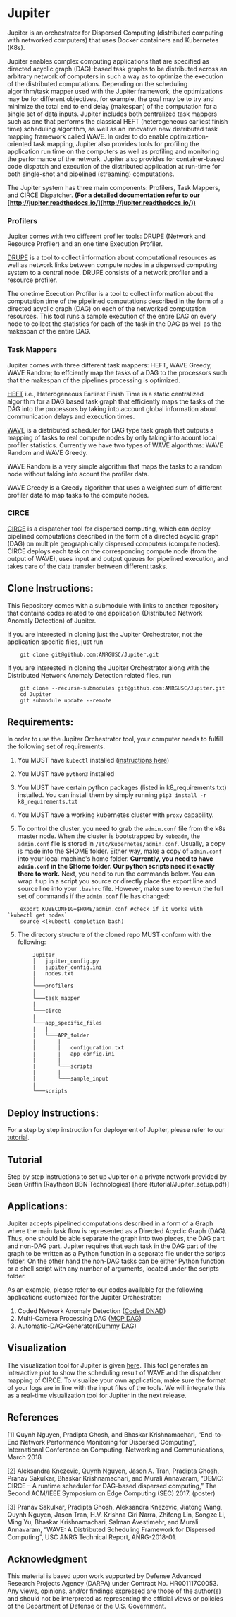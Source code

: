 # Jupiter  

Jupiter is an orchestrator for Dispersed Computing (distributed computing with networked computers) that 
uses Docker containers and Kubernetes (K8s).  

Jupiter enables complex computing applications that are specified as directed acyclic graph (DAG)-based task 
graphs to be distributed across an arbitrary network of computers in such a way as to optimize the 
execution of the distributed computations. Depending on the scheduling algorithm/task mapper used with the 
Jupiter framework, the optimizations may be for different objectives, for example, the goal may be to try 
and minimize the total end to end delay (makespan) of the computation for a single set of data inputs. Jupiter
includes both centralized task mappers such as one that performs the classical HEFT (heterogeneous earliest finish
time) scheduling algorithm, as well as an innovative new distributed task mapping framework called WAVE. 
In order to do enable optimization-oriented task mapping, Jupiter also provides tools for profiling the 
application run time on the computers as well as profiling and monitoring the performance of the network. Jupiter also 
provides for container-based code dispatch and execution of the distributed application at run-time for both single-shot
and pipelined (streaming) computations. 

The Jupiter system has three
main components: Profilers, Task Mappers, and
CIRCE Dispatcher. **(For a detailed documentation refer to our [http://jupiter.readthedocs.io/](http://jupiter.readthedocs.io/))**



### Profilers
Jupiter comes with two different profiler tools: DRUPE (Network and Resource Profiler) and an one time Execution Profiler.

[DRUPE](https://github.com/ANRGUSC/DRUPE)  is a tool to collect information about computational
resources as well as network links between compute nodes in a dispersed
computing system to a central node. DRUPE consists of a network profiler and a
resource profiler.

The onetime Execution Profiler is a tool to collect information about the computation time of the pipelined computations
described in the form of a directed acyclic graph (DAG) on each of the networked computation resources. This tool runs a sample
execution of the entire DAG on every node to collect the statistics for each of the task in the DAG as well as the makespan of
the entire DAG. 


### Task Mappers
Jupiter comes with three different task mappers: HEFT, WAVE Greedy, WAVE Random; to effciently map the tasks of a DAG to the
processors such that the makespan of the pipelines processing is optimized.

[HEFT](https://github.com/oyld/heft.git) i.e., Heterogeneous Earliest Finish Time is a static centralized algorithm for a DAG
based task graph that efficiently maps the tasks of the DAG into the processors by taking into account global information about
communication delays and execution times.

[WAVE](https://github.com/ANRGUSC/WAVE) is a distributed scheduler for DAG type
task graph that outputs a mapping of tasks to real compute nodes by only taking into acount local profiler statistics.
Currently we have two types of WAVE algorithms: WAVE Random and WAVE Greedy.

WAVE Random is a very simple algorithm that maps the tasks to a random node without taking into acount the profiler data.

WAVE Greedy is a Greedy algorithm that uses a weighted sum of different profiler data to map tasks to the compute nodes.


### CIRCE

[CIRCE](https://github.com/ANRGUSC/CIRCE) is a dispatcher tool for dispersed computing,
which can deploy pipelined computations described in the form of a directed
acyclic graph (DAG) on multiple geographically dispersed computers (compute nodes).
CIRCE deploys each task on the corresponding compute node (from the output of WAVE),
uses input and output queues for pipelined execution,
and takes care of the data transfer between different tasks.



## Clone Instructions:
This Repository comes with a submodule with links to another repository that
contains codes related to one application (Distributed Network Anomaly Detection)
of Jupiter.

If you are interested in cloning just the Jupiter Orchestrator, not the application
specific files, just run 

```
    git clone git@github.com:ANRGUSC/Jupiter.git
```

If you are interested in cloning the Jupiter Orchestrator along with the Distributed 
Network Anomaly Detection related files, run 

```
    git clone --recurse-submodules git@github.com:ANRGUSC/Jupiter.git
    cd Jupiter
    git submodule update --remote
```

## Requirements:
In order to use the Jupiter Orchestrator tool, your computer needs to fulfill the following set of requirements.

1) You MUST have `kubectl` installed ([instructions 
here](https://kubernetes.io/docs/tasks/tools/install-kubectl/))

2) You MUST have `python3` installed 

3) You MUST have certain python packages (listed in k8_requirements.txt) installed.
You can install them by simply running ```pip3 install -r k8_requirements.txt```

4) You MUST have a working kubernetes cluster with `proxy` capability.

5) To control the cluster, you need to grab the `admin.conf` file from the k8s 
master node. When the cluster is bootstrapped by `kubeadm`, the `admin.conf` file is stored in `/etc/kubernetes/admin.conf`.
Usually, a copy is made into the $HOME folder. Either way, make a copy of `admin.conf` into your 
local machine's home folder. 
**Currently, you need to have `admin.conf` in the $Home folder. Our python scripts need it exactly
there to work.**
Next, you need to run the commands below. You can wrap it up in a script you source or directly 
place the export line and source line into your `.bashrc` file. However, make sure 
to re-run the full set of commands if the `admin.conf` file has changed:
``` sudo chown $(id -u):$(id -g) $HOME/admin.conf
    export KUBECONFIG=$HOME/admin.conf #check if it works with `kubectl get nodes`
    source <(kubectl completion bash)
```
5) The directory structure of the cloned repo MUST conform with the following:
```
        Jupiter
        │   jupiter_config.py 
        |   jupiter_config.ini
        |   nodes.txt
        │
        └───profilers
        │  
        └───task_mapper
        |   
        └───circe
        |
        └───app_specific_files
        |   |
        |   └───APP_folder
        |       |
        |       |   configuration.txt 
        |       |   app_config.ini 
        |       |
        |       └───scripts
        |       |
        |       └───sample_input
        |
        └───scripts

```


## Deploy Instructions:

For a step by step instruction for deployment of Jupiter, please refer to our [tutorial](http://jupiter.readthedocs.io/en/latest/Jdeploy.html). 

## Tutorial 

Step by step instructions to set up Jupiter on a private network provided by Sean Griffin (Raytheon BBN Technologies) [here
(tutorial/Jupiter_setup.pdf)]

## Applications:

Jupiter accepts pipelined computations described in a form of a Graph where the main task flow is represented as a Directed
Acyclic Graph (DAG). Thus, one should be able separate the graph into two pieces, the DAG part and non-DAG part. Jupiter
requires that each task in the DAG part of the graph to be written as a Python function in a separate file under the scripts
folder. On the other hand the non-DAG tasks can be either Python function or a shell script with any number of arguments,
located under the scripts folder.

As an example, please refer to our codes available for the following applications customized for the Jupiter Orchestrator:

1) Coded Network Anomaly Detection ([Coded DNAD](https://github.com/ANRGUSC/Coded-DNAD))
2) Multi-Camera Processing DAG ([MCP DAG](https://github.com/ANRGUSC/MCPDAG))
3) Automatic-DAG-Generator([Dummy DAG](https://github.com/ANRGUSC/Automatic-DAG-Generator))



## Visualization

The visualization tool for Jupiter is given [here](https://github.com/ANRGUSC/Jupiter_Visualization ). This tool generates an
interactive plot to show the scheduling result of WAVE and the dispatcher mapping of CIRCE. To visualize your own application,
make sure the format of your logs are in line with the input files of the tools. We will integrate this as a real-time
visualization tool for Jupiter in the next release.  

## References
[1] Quynh Nguyen, Pradipta Ghosh, and Bhaskar Krishnamachari, “End-to-End Network Performance Monitoring for Dispersed
Computing“, International Conference on Computing, Networking and Communications, March 2018

[2] Aleksandra Knezevic, Quynh Nguyen, Jason A. Tran, Pradipta Ghosh, Pranav Sakulkar, Bhaskar Krishnamachari, and Murali
Annavaram, “DEMO: CIRCE – A runtime scheduler for DAG-based dispersed computing,” The Second ACM/IEEE Symposium on Edge Computing
(SEC) 2017. (poster)

[3] Pranav Sakulkar, Pradipta Ghosh, Aleksandra Knezevic, Jiatong Wang, Quynh Nguyen, Jason Tran, H.V. Krishna Giri Narra,
Zhifeng Lin, Songze Li, Ming Yu, Bhaskar Krishnamachari, Salman Avestimehr, and Murali Annavaram, “WAVE: A Distributed Scheduling
Framework for Dispersed Computing“, USC ANRG Technical Report, ANRG-2018-01.

## Acknowledgment
This material is based upon work supported by Defense Advanced Research Projects Agency (DARPA) under Contract No. HR001117C0053.
Any views, opinions, and/or findings expressed are those of the author(s) and should not be interpreted as representing the
official views or policies of the Department of Defense or the U.S. Government.

